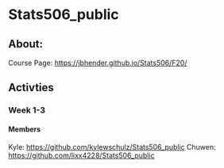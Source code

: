 # Stats506_public

## About: 
Course Page: https://jbhender.github.io/Stats506/F20/

## Activties
### Week 1-3
#### Members
Kyle: https://github.com/kylewschulz/Stats506_public
Chuwen: https://github.com/lixx4228/Stats506_public
